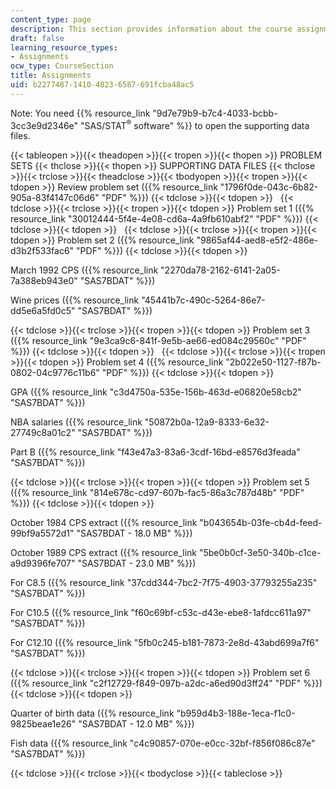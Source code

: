 ```yaml
---
content_type: page
description: This section provides information about the course assignments.
draft: false
learning_resource_types:
- Assignments
ocw_type: CourseSection
title: Assignments
uid: b2277487-1410-4823-6587-691fcba48ac5
---
```

Note: You need {{% resource_link "9d7e79b9-b7c4-4033-bcbb-3cc3e9d2346e" "SAS/STAT<sup>®</sup> software" %}} to open the supporting data files.

{{< tableopen >}}{{< theadopen >}}{{< tropen >}}{{< thopen >}}
PROBLEM SETS
{{< thclose >}}{{< thopen >}}
SUPPORTING DATA FILES
{{< thclose >}}{{< trclose >}}{{< theadclose >}}{{< tbodyopen >}}{{< tropen >}}{{< tdopen >}}
Review problem set ({{% resource_link "1796f0de-043c-6b82-905a-83f4147c06d6" "PDF" %}})
{{< tdclose >}}{{< tdopen >}}
 
{{< tdclose >}}{{< trclose >}}{{< tropen >}}{{< tdopen >}}
Problem set 1 ({{% resource_link "30012444-5f4e-4e08-cd6a-4a9fb610abf2" "PDF" %}})
{{< tdclose >}}{{< tdopen >}}
 
{{< tdclose >}}{{< trclose >}}{{< tropen >}}{{< tdopen >}}
Problem set 2 ({{% resource_link "9865af44-aed8-e5f2-486e-d3b2f533fac6" "PDF" %}})
{{< tdclose >}}{{< tdopen >}}

March 1992 CPS ({{% resource_link "2270da78-2162-6141-2a05-7a388eb943e0" "SAS7BDAT" %}})

Wine prices ({{% resource_link "45441b7c-490c-5264-86e7-dd5e6a5fd0c5" "SAS7BDAT" %}})

{{< tdclose >}}{{< trclose >}}{{< tropen >}}{{< tdopen >}}
Problem set 3 ({{% resource_link "9e3ca9c6-841f-9e5b-ae66-ed084c29560c" "PDF" %}})
{{< tdclose >}}{{< tdopen >}}
 
{{< tdclose >}}{{< trclose >}}{{< tropen >}}{{< tdopen >}}
Problem set 4 ({{% resource_link "2b022e50-1127-f87b-0802-04c9776c11b6" "PDF" %}})
{{< tdclose >}}{{< tdopen >}}

GPA ({{% resource_link "c3d4750a-535e-156b-463d-e06820e58cb2" "SAS7BDAT" %}})

NBA salaries ({{% resource_link "50872b0a-12a9-8333-6e32-27749c8a01c2" "SAS7BDAT" %}})

Part B ({{% resource_link "f43e47a3-83a6-3cdf-16bd-e8576d3feada" "SAS7BDAT" %}})

{{< tdclose >}}{{< trclose >}}{{< tropen >}}{{< tdopen >}}
Problem set 5 ({{% resource_link "814e678c-cd97-607b-fac5-86a3c787d48b" "PDF" %}})
{{< tdclose >}}{{< tdopen >}}

October 1984 CPS extract ({{% resource_link "b043654b-03fe-cb4d-feed-99bf9a5572d1" "SAS7BDAT - 18.0 MB" %}})

October 1989 CPS extract ({{% resource_link "5be0b0cf-3e50-340b-c1ce-a9d9396fe707" "SAS7BDAT - 23.0 MB" %}})

For C8.5 ({{% resource_link "37cdd344-7bc2-7f75-4903-37793255a235" "SAS7BDAT" %}})

For C10.5 ({{% resource_link "f60c69bf-c53c-d43e-ebe8-1afdcc611a97" "SAS7BDAT" %}})

For C12.10 ({{% resource_link "5fb0c245-b181-7873-2e8d-43abd699a7f6" "SAS7BDAT" %}})

{{< tdclose >}}{{< trclose >}}{{< tropen >}}{{< tdopen >}}
Problem set 6 ({{% resource_link "c2f12729-f849-097b-a2dc-a6ed90d3ff24" "PDF" %}})
{{< tdclose >}}{{< tdopen >}}

Quarter of birth data ({{% resource_link "b959d4b3-188e-1eca-f1c0-9825beae1e26" "SAS7BDAT - 12.0 MB" %}})

Fish data ({{% resource_link "c4c90857-070e-e0cc-32bf-f856f086c87e" "SAS7BDAT" %}})

{{< tdclose >}}{{< trclose >}}{{< tbodyclose >}}{{< tableclose >}}
